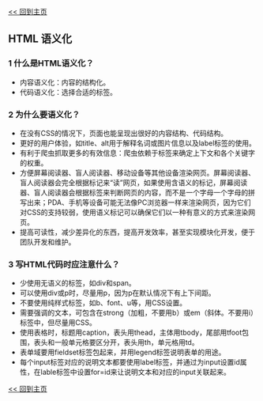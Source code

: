 [<< 回到主页](http://suzy1993.github.io/misszy/)

## HTML 语义化

### 1 什么是HTML语义化？
* 内容语义化：内容的结构化。
* 代码语义化：选择合适的标签。

### 2 为什么要语义化？
* 在没有CSS的情况下，页面也能呈现出很好的内容结构、代码结构。
* 更好的用户体验，如title、alt用于解释名词或图片信息以及label标签的使用。
* 有利于爬虫抓取更多的有效信息：爬虫依赖于标签来确定上下文和各个关键字的权重。
* 方便屏幕阅读器、盲人阅读器、移动设备等其他设备渲染网页。屏幕阅读器、盲人阅读器会完全根据标记来“读”网页，如果使用含语义的标记，屏幕阅读器、盲人阅读器会根据标签来判断网页的内容，而不是一个字母一个字母的拼写出来；PDA、手机等设备可能无法像PC浏览器一样来渲染网页，因为它们对CSS的支持较弱，使用语义标记可以确保它们以一种有意义的方式来渲染网页。
* 提高可读性，减少差异化的东西，提高开发效率，甚至实现模块化开发，便于团队开发和维护。

### 3 写HTML代码时应注意什么？
* 少使用无语义的标签，如div和span。
* 可以使用div或p时，尽量用p，因为p在默认情况下有上下间距。
* 不要使用纯样式标签，如b、font、u等，用CSS设置。
* 需要强调的文本，可包含在strong（加粗，不要用b）或em（斜体。不要用i）标签中，但尽量用CSS。
* 使用表格时，标题用caption，表头用thead，主体用tbody，尾部用tfoot包围，表头和一般单元格要区分开，表头用th，单元格用td。
* 表单域要用fieldset标签包起来，并用legend标签说明表单的用途。
* 每个input标签对应的说明文本都要使用label标签，并通过为input设置id属性，在lable标签中设置for=id来让说明文本和对应的input关联起来。

[<< 回到主页](http://suzy1993.github.io/misszy/)
 
